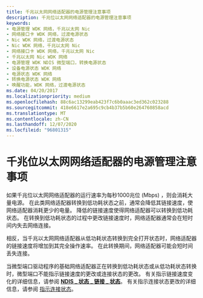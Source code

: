 ```yaml
---
title: 千兆以太网网络适配器的电源管理注意事项
description: 千兆位以太网网络适配器的电源管理注意事项
keywords:
- 电源管理 WDK 网络，千兆以太网 Nic
- 网络接口卡 WDK 网络，过渡电源状态
- Nic WDK 网络，过渡电源状态
- Nic WDK 网络，千兆以太网 Nic
- 网络接口卡 WDK 网络，千兆以太网 Nic
- 千兆以太网 Nic WDK 网络
- 电源管理 WDK NDIS 微型端口，转换电源状态
- 设备电源状态 WDK 网络
- 电源状态 WDK 网络
- 转换电源状态 WDK 网络
- 唤醒功能，WDK 网络，过渡电源状态
ms.date: 04/20/2017
ms.localizationpriority: medium
ms.openlocfilehash: 88c6ac13299eab423f7c6b0aaac3ed362c023288
ms.sourcegitcommit: 418e6617e2a695c9cb4b37b5b60e264760858acd
ms.translationtype: MT
ms.contentlocale: zh-CN
ms.lasthandoff: 12/07/2020
ms.locfileid: "96801315"
---
```

# <a name="power-management-considerations-for-gigabit-ethernet-network-adapters"></a>千兆位以太网网络适配器的电源管理注意事项


如果千兆位以太网网络适配器的运行速率为每秒1000兆位 (Mbps) ，则会消耗大量电源。 在此类网络适配器转换到低功耗状态之前，通常会降低其链接速度，使网络适配器消耗更少的电量。 降低的链接速度使得网络适配器可以转换到低功耗状态。 在转换到低功耗状态的过程中更改链接速度时，网络适配器通常会在短时间内失去网络连接。

相反，当千兆以太网网络适配器从低功耗状态转换到完全打开状态时，网络适配器的链接速度将增加到其完全操作速率。 在此转换期间，网络适配器可能会短时间丢失连接。

当微型端口驱动程序的基础网络适配器正在转换到低功耗状态或从低功耗状态转换时，微型端口不能指示链接速度的更改或连接状态的更改。 有关指示链接速度变化的详细信息，请参阅 [**NDIS \_ 状态 \_ 链接 \_ 状态**](./ndis-status-link-state.md)。 有关指示连接状态更改的详细信息，请参阅 [指示连接状态](indicating-connection-status.md)。

 

